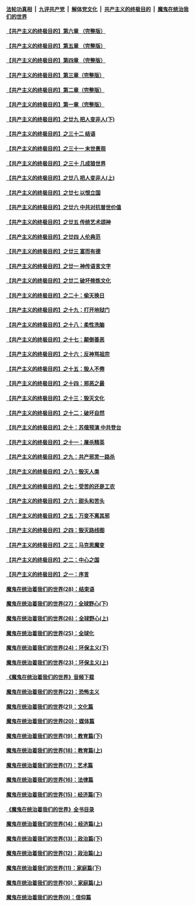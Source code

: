 ####  [法轮功真相](../../../../basic/blob/master/README.md?t=04110430) &nbsp;|&nbsp; [九评共产党](../../../../9ping.md/blob/master/README.md?t=04110430) &nbsp;|&nbsp; [解体党文化](../../../../jtdwh.md/blob/master/README.md?t=04110430)  &nbsp;|&nbsp; [共产主义的终极目的](../../../../gczydzjmd.md/blob/master/README.md?t=04110430) &nbsp;|&nbsp; [魔鬼在统治我们的世界](../../../../mgztzwmdsj.md/blob/master/README.md?t=04110430) 

#### [【共产主义的终极目的】第六章 （完整版）](../pages/nsc422/n11428913.md?t=04110430) 

#### [【共产主义的终极目的】第五章 （完整版）](../pages/nsc422/n11428912.md?t=04110430) 

#### [【共产主义的终极目的】第四章 （完整版）](../pages/nsc422/n11428907.md?t=04110430) 

#### [【共产主义的终极目的】第三章（完整版）](../pages/nsc422/n11428848.md?t=04110430) 

#### [【共产主义的终极目的】第二章（完整版）](../pages/nsc422/n11428831.md?t=04110430) 

#### [【共产主义的终极目的】第一章（完整版）](../pages/nsc422/n11417651.md?t=04110430) 

#### [【共产主义的终极目的】之廿九 把人变非人(下)](../pages/nsc422/n11344140.md?t=04110430) 

#### [【共产主义的终极目的】之三十二 结语](../pages/nsc422/n11360535.md?t=04110430) 

#### [【共产主义的终极目的】之三十一 末世景观](../pages/nsc422/n11351129.md?t=04110430) 

#### [【共产主义的终极目的】之三十 几成狼世界](../pages/nsc422/n11348280.md?t=04110430) 

#### [【共产主义的终极目的】之廿八 把人变非人(上)](../pages/nsc422/n11340492.md?t=04110430) 

#### [【共产主义的终极目的】之廿七 以恨立国](../pages/nsc422/n11336944.md?t=04110430) 

#### [【共产主义的终极目的】之廿六 中共对抗普世价值](../pages/nsc422/n11324785.md?t=04110430) 

#### [【共产主义的终极目的】之廿五 传统艺术颂神](../pages/nsc422/n11296396.md?t=04110430) 

#### [【共产主义的终极目的】之廿四 人伦典范](../pages/nsc422/n11296397.md?t=04110430) 

#### [【共产主义的终极目的】之廿三 富而有德](../pages/nsc422/n11283598.md?t=04110430) 

#### [【共产主义的终极目的】之廿一 神传语言文字](../pages/nsc422/n11263265.md?t=04110430) 

#### [【共产主义的终极目的】之廿二 破坏修炼文化](../pages/nsc422/n11245728.md?t=04110430) 

#### [【共产主义的终极目的】之二十：偷天换日](../pages/nsc422/n11238846.md?t=04110430) 

#### [【共产主义的终极目的】之十九：打开地狱门](../pages/nsc422/n11206376.md?t=04110430) 

#### [【共产主义的终极目的】之十八：柔性洗脑](../pages/nsc422/n11199994.md?t=04110430) 

#### [【共产主义的终极目的】之十七：颠倒善恶](../pages/nsc422/n11179782.md?t=04110430) 

#### [【共产主义的终极目的】之十六：反神骂祖宗](../pages/nsc422/n11166798.md?t=04110430) 

#### [【共产主义的终极目的】之十五：毁人不倦](../pages/nsc422/n11166792.md?t=04110430) 

#### [【共产主义的终极目的】之十四：邪恶之最](../pages/nsc422/n11150249.md?t=04110430) 

#### [【共产主义的终极目的】之十三：毁灭文化](../pages/nsc422/n11135227.md?t=04110430) 

#### [【共产主义的终极目的】之十二：破坏自然](../pages/nsc422/n11135214.md?t=04110430) 

#### [【共产主义的终极目的】之十：苏俄预演 中共登台](../pages/nsc422/n11118424.md?t=04110430) 

#### [【共产主义的终极目的】之十一：屠杀精英](../pages/nsc422/n11118442.md?t=04110430) 

#### [【共产主义的终极目的】之九：共产邪灵一路杀](../pages/nsc422/n11114139.md?t=04110430) 

#### [【共产主义的终极目的】之八：毁灭人类](../pages/nsc422/n11108503.md?t=04110430) 

#### [【共产主义的终极目的】之七：受苦的还是工农](../pages/nsc422/n11101809.md?t=04110430) 

#### [【共产主义的终极目的】之六：甜头和苦头](../pages/nsc422/n11096971.md?t=04110430) 

#### [【共产主义的终极目的】之五：万变不离其邪](../pages/nsc422/n11091285.md?t=04110430) 

#### [【共产主义的终极目的】之四：毁灭路线图](../pages/nsc422/n11086284.md?t=04110430) 

#### [【共产主义的终极目的】之三：马克思魔变](../pages/nsc422/n11061941.md?t=04110430) 

#### [【共产主义的终极目的】之二：中心之国](../pages/nsc422/n11047728.md?t=04110430) 

#### [【共产主义的终极目的】之一：序言](../pages/nsc422/n11086077.md?t=04110430) 

#### [魔鬼在统治着我们的世界(28)：结束语](../pages/nsc422/n10936246.md?t=04110430) 

#### [魔鬼在统治着我们的世界(27)：全球野心(下)](../pages/nsc422/n10928319.md?t=04110430) 

#### [魔鬼在统治着我们的世界(26)：全球野心(上)](../pages/nsc422/n10900318.md?t=04110430) 

#### [魔鬼在统治着我们的世界(25)：全球化](../pages/nsc422/n10788205.md?t=04110430) 

#### [魔鬼在统治着我们的世界(24)：环保主义(下)](../pages/nsc422/n10695307.md?t=04110430) 

#### [魔鬼在统治着我们的世界(23)：环保主义(上)](../pages/nsc422/n10688613.md?t=04110430) 

#### [《魔鬼在统治着我们的世界》音频下载](../pages/nsc422/n10635553.md?t=04110430) 

#### [魔鬼在统治着我们的世界(22)：恐怖主义](../pages/nsc422/n10614727.md?t=04110430) 

#### [魔鬼在统治着我们的世界(21)：文化篇](../pages/nsc422/n10597706.md?t=04110430) 

#### [魔鬼在统治着我们的世界(20)：媒体篇](../pages/nsc422/n10586579.md?t=04110430) 

#### [魔鬼在统治着我们的世界(19)：教育篇(下)](../pages/nsc422/n10564808.md?t=04110430) 

#### [魔鬼在统治着我们的世界(18)：教育篇(上)](../pages/nsc422/n10526970.md?t=04110430) 

#### [魔鬼在统治着我们的世界(17)：艺术篇](../pages/nsc422/n10499093.md?t=04110430) 

#### [魔鬼在统治着我们的世界(16)：法律篇](../pages/nsc422/n10485969.md?t=04110430) 

#### [魔鬼在统治着我们的世界(15)：经济篇(下)](../pages/nsc422/n10469975.md?t=04110430) 

#### [《魔鬼在统治着我们的世界》全书目录](../pages/nsc422/n10464261.md?t=04110430) 

#### [魔鬼在统治着我们的世界(14)：经济篇(上)](../pages/nsc422/n10457370.md?t=04110430) 

#### [魔鬼在统治着我们的世界(13)：政治篇(下)](../pages/nsc422/n10448270.md?t=04110430) 

#### [魔鬼在统治着我们的世界(12)：政治篇(上)](../pages/nsc422/n10444576.md?t=04110430) 

#### [魔鬼在统治着我们的世界(11)：家庭篇(下)](../pages/nsc422/n10440961.md?t=04110430) 

#### [魔鬼在统治着我们的世界(10)：家庭篇(上)](../pages/nsc422/n10435448.md?t=04110430) 

#### [魔鬼在统治着我们的世界(9)：信仰篇](../pages/nsc422/n10432159.md?t=04110430) 

